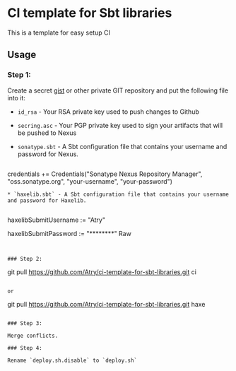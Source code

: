 # CI template for Sbt libraries

This is a template for easy setup CI

## Usage

### Step 1:

Create a secret [gist](https://gist.github.com/) or other private GIT repository and put the following file into it:

* `id_rsa` - Your RSA private key used to push changes to Github
* `secring.asc` - Your PGP private key used to sign your artifacts that will be pushed to Nexus
* `sonatype.sbt` - A Sbt configuration file that contains your username and password for Nexus.
  
  ```
credentials += Credentials("Sonatype Nexus Repository Manager", "oss.sonatype.org", "your-username", "your-password")
```
* `haxelib.sbt` - A Sbt configuration file that contains your username and password for Haxelib.
  
  ```
haxelibSubmitUsername := "Atry"

haxelibSubmitPassword := "********"
Raw
```


### Step 2:

```
git pull https://github.com/Atry/ci-template-for-sbt-libraries.git ci
```

or 

```
git pull https://github.com/Atry/ci-template-for-sbt-libraries.git haxe
```

### Step 3:

Merge conflicts.

### Step 4:

Rename `deploy.sh.disable` to `deploy.sh`
